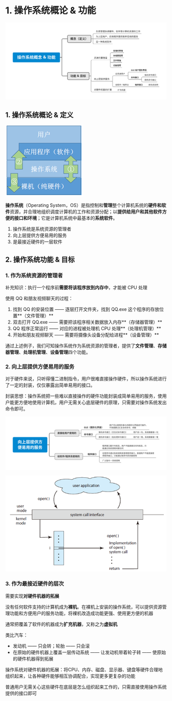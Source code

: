 # 1. 操作系统概论 & 功能

![](../.gitbook/assets/cao-zuo-xi-tong-gai-nian-gong-neng-%20%281%29.svg)

## 1. 操作系统概论 & 定义

![&#x8BA1;&#x7B97;&#x673A;&#x7CFB;&#x7EDF;&#x7684;&#x5C42;&#x6B21;&#x7ED3;&#x6784;](../.gitbook/assets/image%20%282%29.png)

**操作系统**（Operating System，OS）是指控制和**管理**整个计算机系统的**硬件和软件**资源，并合理地组织调度计算机的工作和资源分配；以**提供给用户和其他软件方便的接口和环境**；它是计算机系统中最基本的**系统软件**。

1. 操作系统是系统资源的管理者
2. 向上层提供方便易用的服务
3. 是最接近硬件的一层软件

## 2. 操作系统功能 & 目标

### 1. 作为系统资源的管理者

补充知识：执行一个程序前**需要将该程序放到内存中**，才能被 CPU 处理

使用 QQ 和朋友视频聊天的过程：

1. 找到 QQ 的安装位置 —— 逐层打开文件夹，找到 QQ.exe 这个程序的存放位置**（文件管理）**
2. 双击打开 QQ.exe —— 需要把该程序相关数据放入内存**（存储器管理）**
3. QQ 程序正常运行 —— 对应的进程被处理机 CPU 处理**（处理机管理）**
4. 开始和朋友视频聊天 —— 需要将摄像头设备分配给进程**（设备管理）**

通过上述例子，我们可知操作系统作为系统资源的管理者，提供了**文件管理**、**存储器管理**、**处理机管理**、**设备管理**四个功能。

### 2. 向上层提供方便易用的服务

对于硬件来说，只听得懂二进制指令，用户很难直接操作硬件，所以操作系统进行了一定的封装，仅仅暴露出简单易用的接口。

封装思想：操作系统把一些难以直接操作的硬件功能封装成简单易用的服务，使用户能更方便地使用计算机，用户无需关心底层硬件的原理，只需要对操作系统发出命令即可。

![](../.gitbook/assets/xiang-shang-ceng-ti-gong-fang-bian-yi-yong-de-fu-wu-.svg)

![](../.gitbook/assets/image%20%2812%29.png)

### 3. 作为最接近硬件的层次

需要实现**对硬件机器的拓展**

没有任何软件支持的计算机成为**裸机**。在裸机上安装的操作系统，可以提供资源管理功能和方便用户的服务功能，将裸机改造成功能更强、使用更方便的机器

通常把覆盖了软件的机器成为**扩充机器**，又称之为**虚拟机**

类比汽车： 

* 发动机 —— 只会转；轮胎 —— 只会滚 
* 在原始的硬件机器上覆盖一层传动系统 —— 让发动机带着轮子转 —— 使原始的硬件机器得到拓展

操作系统对硬件机器的拓展：将CPU、内存、磁盘、显示器、键盘等硬件合理地组织起来，让各种硬件能够相互协调配合，实现更多更复杂的功能

普通用户无需关心这些硬件在底层是怎么组织起来工作的，只需直接使用操作系统提供的接口即可

